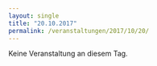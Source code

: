 ```yaml
---
layout: single
title: "20.10.2017"
permalink: /veranstaltungen/2017/10/20/
---
```


Keine Veranstaltung an diesem Tag.
